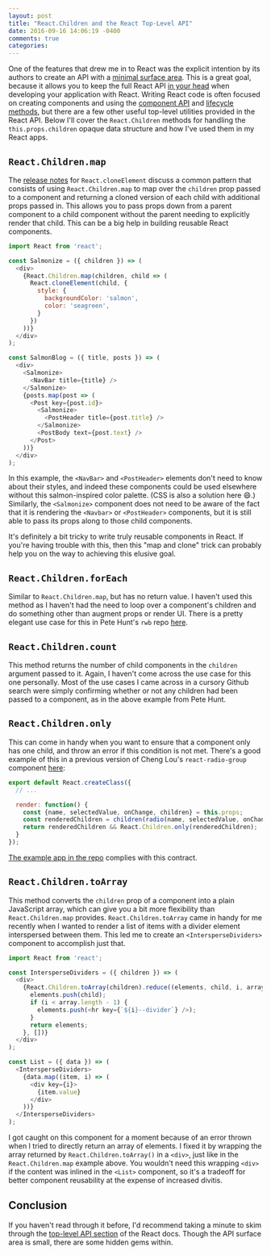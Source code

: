 ```yaml
---
layout: post
title: "React.Children and the React Top-Level API"
date: 2016-09-16 14:06:19 -0400
comments: true
categories:
---
```


One of the features that drew me in to React was the explicit intention by its authors to create an API with a [minimal surface area](http://2014.jsconf.eu/speakers/sebastian-markbage-minimal-api-surface-area-learning-patterns-instead-of-frameworks.html). This is a great goal, because it allows you to keep the full React API [in your head](http://www.paulgraham.com/head.html) when developing your application with React. Writing React code is often focused on creating components and using the [component API](https://facebook.github.io/react/docs/component-api.html) and [lifecycle methods](https://facebook.github.io/react/docs/component-specs.html), but there are a few other useful top-level utilities provided in the React API. Below I'll cover the `React.Children` methods for handling the `this.props.children` opaque data structure and how I've used them in my React apps.

## `React.Children.map`

The [release notes](https://facebook.github.io/react/blog/2015/03/03/react-v0.13-rc2.html#react.cloneelement) for `React.cloneElement` discuss a common pattern that consists of using `React.Children.map` to map over the `children` prop passed to a component and returning a cloned version of each child with additional props passed in. This allows you to pass props down from a parent component to a child component without the parent needing to explicitly render that child. This can be a big help in building reusable React components.

```js
import React from 'react';

const Salmonize = ({ children }) => (
  <div>
    {React.Children.map(children, child => (
      React.cloneElement(child, {
        style: {
          backgroundColor: 'salmon',
          color: 'seagreen',
        }
      })
    ))}
  </div>
);

const SalmonBlog = ({ title, posts }) => (
  <div>
    <Salmonize>
      <NavBar title={title} />
    </Salmonize>
    {posts.map(post => (
      <Post key={post.id}>
        <Salmonize>
          <PostHeader title={post.title} />
        </Salmonize>
        <PostBody text={post.text} />
      </Post>
    ))}
  </div>
);
```

In this example, the `<NavBar>` and `<PostHeader>` elements don't need to know about their styles, and indeed these components could be used elsewhere without this salmon-inspired color palette. (CSS is also a solution here 😄.) Similarly, the `<Salmonize>` component does not need to be aware of the fact that it is rendering the `<Navbar>` or `<PostHeader>` components, but it is still able to pass its props along to those child components.

It's definitely a bit tricky to write truly reusable components in React. If you're having trouble with this, then this "map and clone" trick can probably help you on the way to achieving this elusive goal.

## `React.Children.forEach`

Similar to `React.Children.map`, but has no return value. I haven't used this method as I haven't had the need to loop over a component's children and do something other than augment props or render UI. There is a pretty elegant use case for this in Pete Hunt's `rwb` repo [here](https://github.com/petehunt/rwb/blob/f84b5ad2c8d2099b857a96ddfbd6db1cfef4ad70/lib/getAsyncBundles.js).

## `React.Children.count`

This method returns the number of child components in the `children` argument passed to it. Again, I haven't come across the use case for this one personally. Most of the use cases I came across in a cursory Github search were simply confirming whether or not any children had been passed to a component, as in the above example from Pete Hunt.

## `React.Children.only`

This can come in handy when you want to ensure that a component only has one child, and throw an error if this condition is not met. There's a good example of this in a previous version of Cheng Lou's `react-radio-group` component [here](https://github.com/chenglou/react-radio-group/blob/9a992f3bbc1bffeb1dc993e42b0f4842ab299f42/index.jsx#L42):

```js
export default React.createClass({
  // ...

  render: function() {
    const {name, selectedValue, onChange, children} = this.props;
    const renderedChildren = children(radio(name, selectedValue, onChange));
    return renderedChildren && React.Children.only(renderedChildren);
  }
});
```

[The example app in the repo](https://github.com/chenglou/react-radio-group/blob/9a992f3bbc1bffeb1dc993e42b0f4842ab299f42/example/example.jsx#L22) complies with this contract.

## `React.Children.toArray`

This method converts the `children` prop of a component into a plain JavaScript array, which can give you a bit more flexibility than `React.Children.map` provides. `React.Children.toArray` came in handy for me recently when I wanted to render a list of items with a divider element interspersed between them. This led me to create an `<IntersperseDividers>` component to accomplish just that.

```js
import React from 'react';

const IntersperseDividers = ({ children }) => (
  <div>
    {React.Children.toArray(children).reduce((elements, child, i, array) => {
      elements.push(child);
      if (i < array.length - 1) {
        elements.push(<hr key={`${i}--divider`} />);
      }
      return elements;
    }, [])}
  </div>
);

const List = ({ data }) => (
  <IntersperseDividers>
    {data.map((item, i) => (
      <div key={i}>
        {item.value}
      </div>
    ))}
  </IntersperseDividers>
);
```

I got caught on this component for a moment because of an error thrown when I tried to directly return an array of elements. I fixed it by wrapping the array returned by `React.Children.toArray()` in a `<div>`, just like in the `React.Children.map` example above. You wouldn't need this wrapping `<div>` if the content was inlined in the `<List>` component, so it's a tradeoff for better component reusability at the expense of increased divitis.

## Conclusion

If you haven't read through it before, I'd recommend taking a minute to skim through the [top-level API section](https://facebook.github.io/react/docs/top-level-api.html) of the React docs. Though the API surface area is small, there are some hidden gems within.
